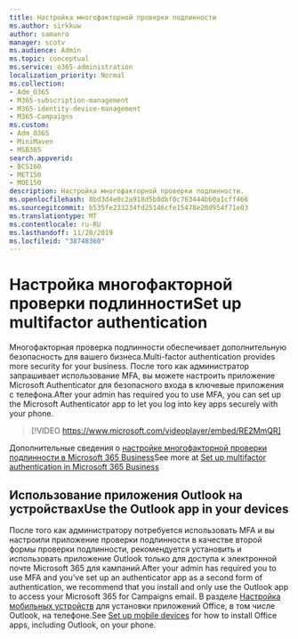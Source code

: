 ```yaml
---
title: Настройка многофакторной проверки подлинности
ms.author: sirkkuw
author: samanro
manager: scotv
ms.audience: Admin
ms.topic: conceptual
ms.service: o365-administration
localization_priority: Normal
ms.collection:
- Adm_O365
- M365-subscription-management
- M365-identity-device-management
- M365-Campaigns
ms.custom:
- Adm_O365
- MiniMaven
- MSB365
search.appverid:
- BCS160
- MET150
- MOE150
description: Настройка многофакторной проверки подлинности.
ms.openlocfilehash: 8bd3d4e0c2a918d5b8dbf0c763444bb0a1cff466
ms.sourcegitcommit: b535fe233234fd25146cfe15478e20d954f71e03
ms.translationtype: MT
ms.contentlocale: ru-RU
ms.lasthandoff: 11/20/2019
ms.locfileid: "38748360"
---
```

# <a name="set-up-multifactor-authentication"></a><span data-ttu-id="12b77-103">Настройка многофакторной проверки подлинности</span><span class="sxs-lookup"><span data-stu-id="12b77-103">Set up multifactor authentication</span></span>

<span data-ttu-id="12b77-104">Многофакторная проверка подлинности обеспечивает дополнительную безопасность для вашего бизнеса.</span><span class="sxs-lookup"><span data-stu-id="12b77-104">Multi-factor authentication provides more security for your business.</span></span> <span data-ttu-id="12b77-105">После того как администратор запрашивает использование MFA, вы можете настроить приложение Microsoft Authenticator для безопасного входа в ключевые приложения с телефона.</span><span class="sxs-lookup"><span data-stu-id="12b77-105">After your admin has required you to use MFA, you can set up the Microsoft Authenticator app to let you log into key apps securely with your phone.</span></span> 

> [!VIDEO https://www.microsoft.com/videoplayer/embed/RE2MmQR] 

<span data-ttu-id="12b77-106">Дополнительные сведения о [настройке многофакторной проверки подлинности в Microsoft 365 Business](https://support.office.com/article/a32541df-079c-420d-9395-9d59354f7225)</span><span class="sxs-lookup"><span data-stu-id="12b77-106">See more at [Set up multifactor authentication in Microsoft 365 Business](https://support.office.com/article/a32541df-079c-420d-9395-9d59354f7225)</span></span>

## <a name="use-the-outlook-app-in-your-devices"></a><span data-ttu-id="12b77-107">Использование приложения Outlook на устройствах</span><span class="sxs-lookup"><span data-stu-id="12b77-107">Use the Outlook app in your devices</span></span>

<span data-ttu-id="12b77-108">После того как администратору потребуется использовать MFA и вы настроили приложение проверки подлинности в качестве второй формы проверки подлинности, рекомендуется установить и использовать приложение Outlook только для доступа к электронной почте Microsoft 365 для кампаний.</span><span class="sxs-lookup"><span data-stu-id="12b77-108">After your admin has required you to use MFA and you've set up an authenticator app as a second form of authentication, we recommend that you install and only use the Outlook app to access your Microsoft 365 for Campaigns email.</span></span> <span data-ttu-id="12b77-109">В разделе [Настройка мобильных устройств](../business/set-up-mobile-devices.md) для установки приложений Office, в том числе Outlook, на телефоне.</span><span class="sxs-lookup"><span data-stu-id="12b77-109">See [Set up mobile devices](../business/set-up-mobile-devices.md) for how to install Office apps, including Outlook, on your phone.</span></span>
